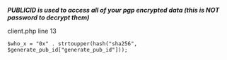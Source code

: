 ***PUBLICID is used to access all of your pgp encrypted data (this is NOT password to decrypt them)***

client.php line 13
```
$who_x = "0x" . strtoupper(hash("sha256", $generate_pub_id["generate_pub_id"]));
```
